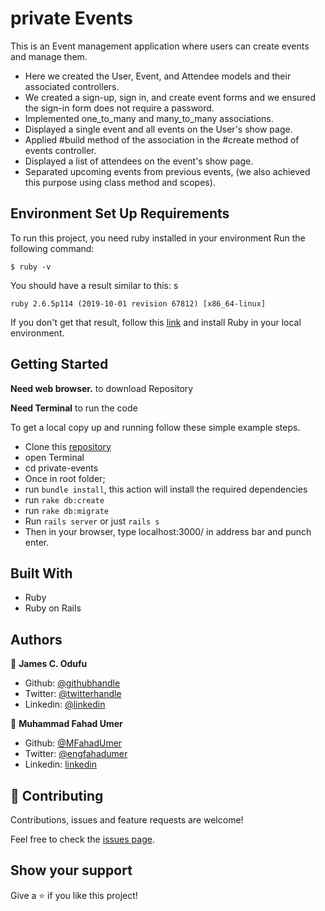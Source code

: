 # private Events

This is an Event management application where users can create events and manage them.

- Here we created the User, Event, and Attendee models and their associated controllers.
- We created a sign-up, sign in, and create event forms and we ensured the sign-in form does not require a password.
- Implemented one_to_many and many_to_many associations.
- Displayed a single event and all events on the User's show page.
- Applied #build method of the association in the #create method of events controller.
- Displayed a list of attendees on the event's show page.
- Separated upcoming events from previous events, (we also achieved this purpose using class method and scopes).


## Environment Set Up Requirements

To run this project, you need ruby installed in your environment
Run the following command:

```
$ ruby -v
```

You should have a result similar to this:
s
```
ruby 2.6.5p114 (2019-10-01 revision 67812) [x86_64-linux]
```

If you don't get that result, follow this [link](https://www.ruby-lang.org/en/documentation/installation/) and install Ruby in your local environment.

## Getting Started

**Need web browser.** to download Repository

**Need Terminal** to run the code

To get a local copy up and running follow these simple example steps.

- Clone this [repository](git@github.com:jamezjaz/private-events.git)
- open Terminal
- cd private-events
- Once in root folder;
- run `bundle install`, this action will install the required dependencies
- run `rake db:create`
- run `rake db:migrate`
- Run `rails server` or just `rails s`
- Then in your browser, type localhost:3000/ in address bar and punch enter.


## Built With

- Ruby
- Ruby on Rails

## Authors

👤 **James C. Odufu**

- Github: [@githubhandle](https://github.com/jamezjaz)
- Twitter: [@twitterhandle](https://twitter.com/jamezjaz90)
- Linkedin: [@linkedin](https://linkedin.com/in/james-odufu-ba2a4a125)

👤 **Muhammad Fahad Umer**

- Github: [@MFahadUmer](https://github.com/MFahadUmer)
- Twitter: [@engfahadumer](https://twitter.com/engfahadumer)
- Linkedin: [linkedin](https://www.linkedin.com/in/engineer-muhammad-fahad-e-umer-08813055/)

## 🤝 Contributing

Contributions, issues and feature requests are welcome!

Feel free to check the [issues page](https://github.com/jamezjaz/private-events/issues).

## Show your support

Give a ⭐️ if you like this project!
